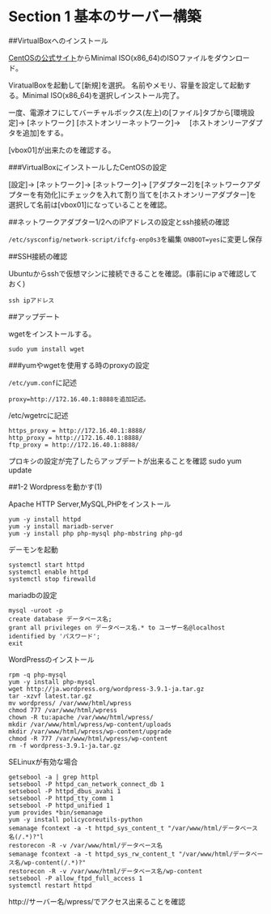 # Section 1 基本のサーバー構築

##VirtualBoxへのインストール

[CentOSの公式サイト](https://www.centos.org/)からMinimal ISO(x86_64)のISOファイルをダウンロード。

ViratualBoxを起動して[新規]を選択。
名前やメモリ、容量を設定して起動する。Minimal ISO(x86_64)を選択しインストール完了。

一度、電源オフにしてバーチャルボックス(左上)の[ファイル]タブから[環境設定]→ [ネットワーク]
[ホストオンリーネットワーク]→ 　[ホストオンリーアダプタを追加]をする。

[vbox01]が出来たのを確認する。

###VirtualBoxにインストールしたCentOSの設定

[設定]→ [ネットワーク]→ [ネットワーク]→ [アダプター2]を[ネットワークアダプターを有効化]にチェックを入れて割り当てを[ホストオンリーアダプター]を選択して名前は[vbox01]になっていることを確認。

##ネットワークアダプター1/2へのIPアドレスの設定とssh接続の確認

`/etc/sysconfig/network-script/ifcfg-enp0s3`を編集
`ONBOOT=yes`に変更し保存

##SSH接続の確認

Ubuntuからsshで仮想マシンに接続できることを確認。(事前にip aで確認しておく)

    ssh ipアドレス

##アップデート

wgetをインストールする。

    sudo yum install wget

###yumやwgetを使用する時のproxyの設定

`/etc/yum.conf`に記述

    proxy=http://172.16.40.1:8888を追加記述。

/etc/wgetrcに記述

    https_proxy = http://172.16.40.1:8888/
    http_proxy = http://172.16.40.1:8888/
    ftp_proxy = http://172.16.40.1:8888/

プロキシの設定が完了したらアップデートが出来ることを確認
    sudo yum update

##1-2 Wordpressを動かす(1)

Apache HTTP Server,MySQL,PHPをインストール

    yum -y install httpd
    yum -y install mariadb-server
    yum -y install php php-mysql php-mbstring php-gd

デーモンを起動

    systemctl start httpd
    systemctl enable httpd
    systemctl stop firewalld

mariadbの設定

    mysql -uroot -p
    create database データベース名;
    grant all privileges on データベース名.* to ユーザー名@localhost identified by 'パスワード';
    exit

WordPressのインストール

    rpm -q php-mysql
    yum -y install php-mysql
    wget http://ja.wordpress.org/wordpress-3.9.1-ja.tar.gz
    tar -xzvf latest.tar.gz
    mv wordpress/ /var/www/html/wpress
    chmod 777 /var/www/html/wpress
    chown -R tu:apache /var/www/html/wpress/
    mkdir /var/www/html/wpress/wp-content/uploads
    mkdir /var/www/html/wpress/wp-content/upgrade
    chmod -R 777 /var/www/html/wpress/wp-content
    rm -f wordpress-3.9.1-ja.tar.gz

SELinuxが有効な場合

    getsebool -a | grep httpl
    setsebool -P httpd_can_network_connect_db 1
    setsebool -P httpd_dbus_avahi 1
    setsebool -P httpd_tty_comm 1
    setsebool -P httpd_unified 1
    yum provides *bin/semanage
    yum -y install policycoreutils-python
    semanage fcontext -a -t httpd_sys_content_t "/var/www/html/データベース名(/.*)?"l
    restorecon -R -v /var/www/html/データベース名
    semanage fcontext -a -t httpd_sys_rw_content_t "/var/www/html/データベース名/wp-content(/.*)?"
    restorecon -R -v /var/www/html/データベース名/wp-content
    setsebool -P allow_ftpd_full_access 1
    systemctl restart httpd

http://サーバー名/wpress/でアクセス出来ることを確認
